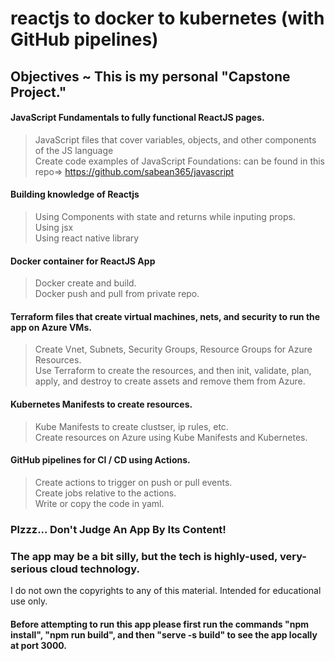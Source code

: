 # reactjs to docker to kubernetes (with GitHub pipelines)<br>
## Objectives ~ This is my personal "Capstone Project."<br>
#### JavaScript Fundamentals to fully functional ReactJS pages. <br>
>JavaScript files that cover variables, objects, and other components of the JS language<br>
>Create code examples of JavaScript Foundations: can be found in this repo=> https://github.com/sabean365/javascript<br>
#### Building knowledge of Reactjs<br>
>Using Components with state and returns while inputing props.<br>
>Using jsx<br>
>Using react native library<br>
#### Docker container for ReactJS App<br>
>Docker create and build.<br>
>Docker push and pull from private repo.<br>
#### Terraform files that create virtual machines, nets, and security to run the app on Azure VMs.<br>
>Create Vnet, Subnets, Security Groups, Resource Groups for Azure Resources.<br>
>Use Terraform to create the resources, and then init, validate, plan, apply, and destroy to create assets and remove them from Azure.<br>
#### Kubernetes Manifests to create resources.<br>
>Kube Manifests to create clustser, ip rules, etc.<br>
>Create resources on Azure using Kube Manifests and Kubernetes.<br>
#### GitHub pipelines for CI / CD using Actions.<br>
>Create actions to trigger on push or pull events.<br>
>Create jobs relative to the actions.<br>
>Write or copy the code in yaml.<br>

### Plzzz... Don't Judge An App By Its Content!<br> 
### The app may be a bit silly, but the tech is highly-used, very-serious cloud technology.<br>

I do not own the copyrights to any of this material.
Intended for educational use only.


#### Before attempting to run this app please first run the commands "npm install", "npm run build", and then "serve -s build" to see the app locally at port 3000.

